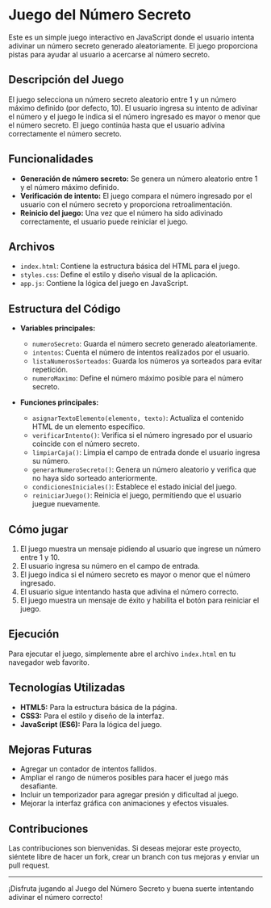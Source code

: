 <h1>Juego del Número Secreto</h1>  

Este es un simple juego interactivo en JavaScript donde el usuario intenta adivinar un número secreto generado aleatoriamente. El juego proporciona pistas para ayudar al usuario a acercarse al número secreto. 

## Descripción del Juego

El juego selecciona un número secreto aleatorio entre 1 y un número máximo definido (por defecto, 10). El usuario ingresa su intento de adivinar el número y el juego le indica si el número ingresado es mayor o menor que el número secreto. El juego continúa hasta que el usuario adivina correctamente el número secreto.

## Funcionalidades

- **Generación de número secreto:** Se genera un número aleatorio entre 1 y el número máximo definido.
- **Verificación de intento:** El juego compara el número ingresado por el usuario con el número secreto y proporciona retroalimentación.
- **Reinicio del juego:** Una vez que el número ha sido adivinado correctamente, el usuario puede reiniciar el juego.

## Archivos

- `index.html`: Contiene la estructura básica del HTML para el juego.
- `styles.css`: Define el estilo y diseño visual de la aplicación.
- `app.js`: Contiene la lógica del juego en JavaScript.

## Estructura del Código

- **Variables principales:**
  - `numeroSecreto`: Guarda el número secreto generado aleatoriamente.
  - `intentos`: Cuenta el número de intentos realizados por el usuario.
  - `listaNumerosSorteados`: Guarda los números ya sorteados para evitar repetición.
  - `numeroMaximo`: Define el número máximo posible para el número secreto.

- **Funciones principales:**
  - `asignarTextoElemento(elemento, texto)`: Actualiza el contenido HTML de un elemento específico.
  - `verificarIntento()`: Verifica si el número ingresado por el usuario coincide con el número secreto.
  - `limpiarCaja()`: Limpia el campo de entrada donde el usuario ingresa su número.
  - `generarNumeroSecreto()`: Genera un número aleatorio y verifica que no haya sido sorteado anteriormente.
  - `condicionesIniciales()`: Establece el estado inicial del juego.
  - `reiniciarJuego()`: Reinicia el juego, permitiendo que el usuario juegue nuevamente.

## Cómo jugar

1. El juego muestra un mensaje pidiendo al usuario que ingrese un número entre 1 y 10.
2. El usuario ingresa su número en el campo de entrada.
3. El juego indica si el número secreto es mayor o menor que el número ingresado.
4. El usuario sigue intentando hasta que adivina el número correcto.
5. El juego muestra un mensaje de éxito y habilita el botón para reiniciar el juego.

## Ejecución

Para ejecutar el juego, simplemente abre el archivo `index.html` en tu navegador web favorito.

## Tecnologías Utilizadas

- **HTML5:** Para la estructura básica de la página.
- **CSS3:** Para el estilo y diseño de la interfaz.
- **JavaScript (ES6):** Para la lógica del juego.

## Mejoras Futuras

- Agregar un contador de intentos fallidos.
- Ampliar el rango de números posibles para hacer el juego más desafiante.
- Incluir un temporizador para agregar presión y dificultad al juego.
- Mejorar la interfaz gráfica con animaciones y efectos visuales.

## Contribuciones

Las contribuciones son bienvenidas. Si deseas mejorar este proyecto, siéntete libre de hacer un fork, crear un branch con tus mejoras y enviar un pull request.

---

¡Disfruta jugando al Juego del Número Secreto y buena suerte intentando adivinar el número correcto!
